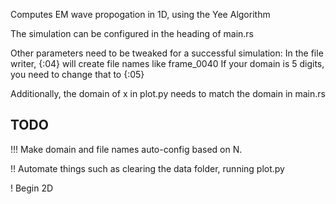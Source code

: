 Computes EM wave propogation in 1D, using the Yee Algorithm

The simulation can be configured in the heading of main.rs

Other parameters need to be tweaked for a successful simulation:
  In the file writer, {:04} will create file names like frame_0040
  If your domain is 5 digits, you need to change that to {:05}

  Additionally, the domain of x in plot.py needs to match the domain in main.rs

## TODO
!!! Make domain and file names auto-config based on N.

!! Automate things such as clearing the data folder, running plot.py

! Begin 2D
